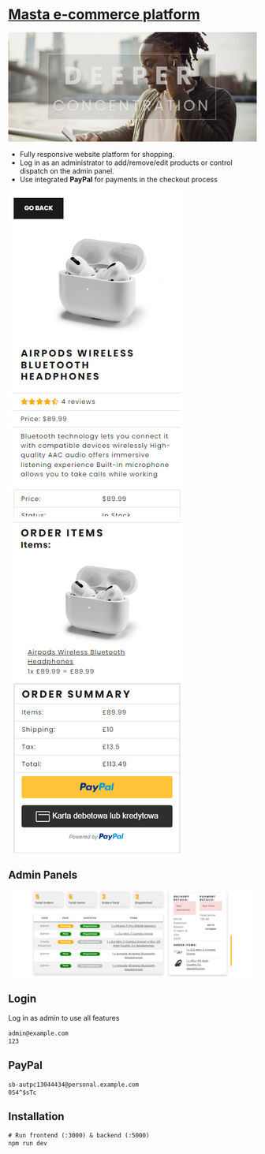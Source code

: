 # [Masta e-commerce platform](https://github.com/DieBijacz/eCommerce-platform-MERN)
![Hero](https://github.com/DieBijacz/eCommerce-platform-MERN/blob/main/uploads/screens/e-commerce-hero.png?raw=true)

- Fully responsive website platform for shopping.
- Log in as an administrator to add/remove/edit products or control dispatch on the admin panel.
- Use integrated **PayPal** for payments in the checkout process

<div width='50%'>
  <img alt="phone1" src="uploads/screens/e-commerce-phone1.png">
  <img alt="phone2" src="uploads/screens/e-commerce-phone2.png">
</div>

## Admin Panels
![Admin Panel](https://github.com/DieBijacz/eCommerce-platform-MERN/blob/main/uploads/screens/e-commerce-admin1.png?raw=true)

## Login
Log in as admin to use all features
```
admin@example.com
123
```
## PayPal
```
sb-autpc13044434@personal.example.com
0S4^$sTc
```
## Installation
```
# Run frontend (:3000) & backend (:5000)
npm run dev
```